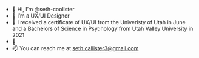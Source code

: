 - 👋 Hi, I’m @seth-coolister
- 👀 I’m a UX/UI Designer
- 🌱 I received a certificate of UX/UI from the Univeristy of Utah in June and a Bachelors of Science in Psychology from Utah Valley University in 2021
- 💞️ 
- 📫 You can reach me at seth.callister3@gmail.com

<!---
seth-coolister/seth-coolister is a ✨ special ✨ repository because its `README.md` (this file) appears on your GitHub profile.
You can click the Preview link to take a look at your changes.
--->
